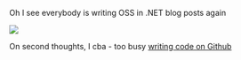 Oh I see everybody is writing OSS in .NET blog posts again

  <img src="/img/yawn.gif">

On second thoughts, I cba - too busy [writing code on Github](http://github.com/robashton/cravendb)


